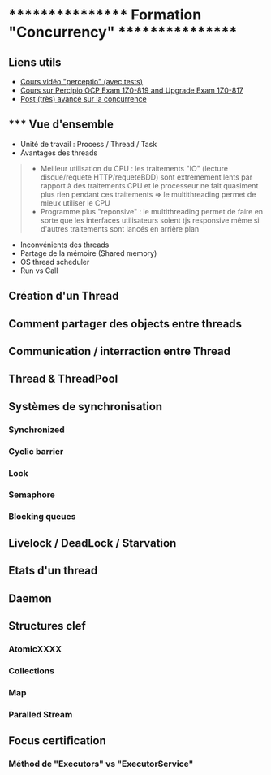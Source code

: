 # *************** Formation "Concurrency" ***************

## Liens utils
* [Cours vidéo "perceptio" (avec tests)]((https://cgi.percipio.com/courses/a31b0176-86e1-4567-bdbd-91493329f09e/videos/a86bd764-95f3-43c0-88c4-5e0c7e48b185))
* [Cours sur Percipio OCP Exam 1Z0-819 and Upgrade Exam 1Z0-817](https://cgi.percipio.com/books/9530c338-69e3-47ef-aa1e-71a116105641#epubcfi(/6/348!/4/2%5Bepubmain%5D/2%5Bch18%5D/2/2/1:0))
* [Post (très) avancé sur la concurrence](https://jenkov.com/tutorials/java-concurrency/blocking-queues.html)

## *** Vue d'ensemble
* Unité de travail : Process / Thread / Task
* Avantages des threads
>* Meilleur utilisation du CPU : les traitements "IO" (lecture disque/requete HTTP/requeteBDD) sont extremement lents par rapport à des traitements CPU et le processeur ne fait quasiment plus rien pendant ces traitements => le multithreading permet de mieux utiliser le CPU
>* Programme plus "reponsive" : le multithreading permet de faire en sorte que les interfaces utilisateurs soient tjs responsive même si d'autres traitements sont lancés en arrière plan
* Inconvénients des threads
* Partage de la mémoire (Shared memory)
* OS thread scheduler
* Run vs Call


## Création d'un Thread

## Comment partager des objects entre threads

## Communication / interraction entre Thread

## Thread & ThreadPool

## Systèmes de synchronisation
### Synchronized
### Cyclic barrier
### Lock
### Semaphore
### Blocking queues

## Livelock / DeadLock / Starvation

## Etats d'un thread

## Daemon

## Structures clef
### AtomicXXXX
### Collections
### Map
### Paralled Stream



## Focus certification
### Méthod de "Executors" vs "ExecutorService"


